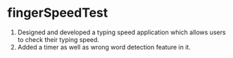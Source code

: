 # fingerSpeedTest
1) Designed and developed a typing speed application which allows users to check their typing speed.
2) Added a timer as well as wrong word detection feature in it.

